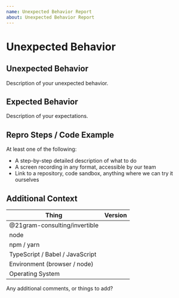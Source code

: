 ```yaml
---
name: Unexpected Behavior Report
about: Unexpected Behavior Report
---
```


# Unexpected Behavior

## Unexpected Behavior

Description of your unexpected behavior.

## Expected Behavior

Description of your expectations.

## Repro Steps / Code Example

At least one of the following:
* A step-by-step detailed description of what to do
* A screen recording in any format, accessible by our team
* Link to a repository, code sandbox, anything where we can try it ourselves

## Additional Context

| Thing                           | Version       |
| --------------------------------| ------------- |
| @21gram-consulting/invertible   |               |
| node                            |               |
| npm / yarn                      |               |
| TypeScript / Babel / JavaScript |               |
| Environment (browser / node)    |               |
| Operating System                |               |

<!-- Please fill in the above table with the versions of the relevant things. -->
Any additional comments, or things to add?